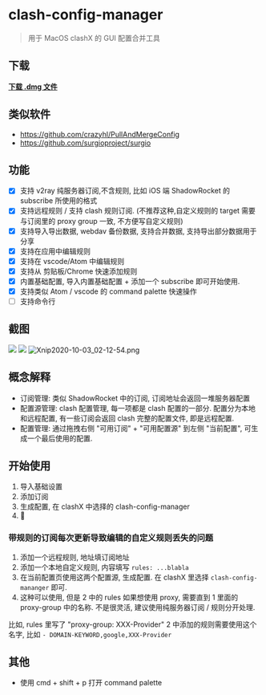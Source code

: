 # clash-config-manager

> 用于 MacOS clashX 的 GUI 配置合并工具

## 下载

[**下载 .dmg 文件**](https://github.com/magicdawn/clash-config-manager/releases/latest)

## 类似软件

- https://github.com/crazyhl/PullAndMergeConfig
- https://github.com/surgioproject/surgio

## 功能

- [x] 支持 v2ray 纯服务器订阅,不含规则, 比如 iOS 端 ShadowRocket 的 subscribe 所使用的格式
- [x] 支持远程规则 / 支持 clash 规则订阅. (不推荐这种,自定义规则的 target 需要与订阅里的 proxy group 一致, 不方便写自定义规则)
- [x] 支持导入导出数据, webdav 备份数据, 支持合并数据, 支持导出部分数据用于分享
- [x] 支持在应用中编辑规则
- [x] 支持在 vscode/Atom 中编辑规则
- [x] 支持从 剪贴板/Chrome 快速添加规则
- [x] 内置基础配置, 导入内置基础配置 + 添加一个 subscribe 即可开始使用.
- [x] 支持类似 Atom / vscode 的 command palette 快速操作
- [ ] 支持命令行

## 截图

![](https://i.loli.net/2020/09/22/7Xwu3PBRpi6xG1Y.png)
![](https://i.loli.net/2020/09/22/9KHJ5WTEzeFaXsP.png)
![Xnip2020-10-03_02-12-54.png](https://i.loli.net/2020/10/03/ZPn3QraOIKWsuvR.png)

## 概念解释

- 订阅管理: 类似 ShadowRocket 中的订阅, 订阅地址会返回一堆服务器配置
- 配置源管理: clash 配置管理, 每一项都是 clash 配置的一部分. 配置分为本地和远程配置, 有一些订阅会返回 clash 完整的配置文件, 即是远程配置.
- 配置管理: 通过拖拽右侧 "可用订阅" + "可用配置源" 到左侧 "当前配置", 可生成一个最后使用的配置.

## 开始使用

1. 导入基础设置
2. 添加订阅
3. 生成配置, 在 clashX 中选择的 clash-config-manager
4. :rocket:

### 带规则的订阅每次更新导致编辑的自定义规则丢失的问题

1. 添加一个远程规则, 地址填订阅地址
2. 添加一个本地自定义规则, 内容填写 `rules: ...blabla`
3. 在当前配置页使用这两个配置源, 生成配置. 在 clashX 里选择 `clash-config-mananger` 即可.
4. 这种可以使用, 但是 2 中的 rules 如果想使用 proxy, 需要直到 1 里面的 proxy-group 中的名称. 不是很灵活, 建议使用纯服务器订阅 / 规则分开处理.

比如, rules 里写了 "proxy-group: XXX-Provider"
2 中添加的规则需要使用这个名字, 比如 `- DOMAIN-KEYWORD,google,XXX-Provider`

## 其他

- 使用 cmd + shift + p 打开 command palette
